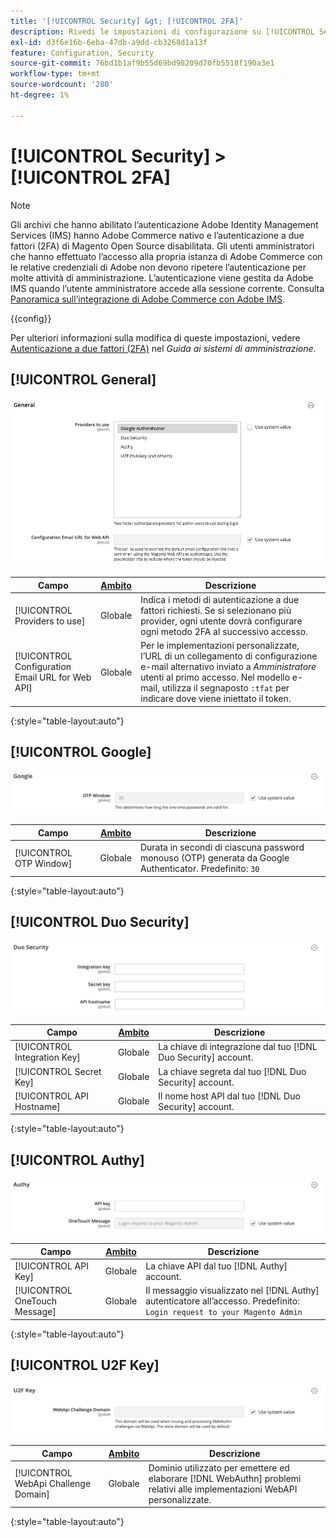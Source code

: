 ```yaml
---
title: '[!UICONTROL Security] &gt; [!UICONTROL 2FA]'
description: Rivedi le impostazioni di configurazione su [!UICONTROL Security] &gt; [!UICONTROL 2FA] pagina dell’amministratore di Commerce.
exl-id: d3f6e16b-6eba-47db-a9dd-cb3268d1a13f
feature: Configuration, Security
source-git-commit: 76bd1b1af9b55d69bd98209d70fb5518f190a3e1
workflow-type: tm+mt
source-wordcount: '280'
ht-degree: 1%

---
```


# [!UICONTROL Security] > [!UICONTROL 2FA]

>[!NOTE]
>
>Gli archivi che hanno abilitato l’autenticazione Adobe Identity Management Services (IMS) hanno Adobe Commerce nativo e l’autenticazione a due fattori (2FA) di Magento Open Source disabilitata. Gli utenti amministratori che hanno effettuato l’accesso alla propria istanza di Adobe Commerce con le relative credenziali di Adobe non devono ripetere l’autenticazione per molte attività di amministrazione. L’autenticazione viene gestita da Adobe IMS quando l’utente amministratore accede alla sessione corrente. Consulta [Panoramica sull’integrazione di Adobe Commerce con Adobe IMS](https://experienceleague.adobe.com/docs/commerce-admin/start/admin/ims/adobe-ims-integration-overview.html).

{{config}}

Per ulteriori informazioni sulla modifica di queste impostazioni, vedere [Autenticazione a due fattori (2FA)](../../systems/security-two-factor-authentication.md) nel _Guida ai sistemi di amministrazione_.

## [!UICONTROL General]

![Generale](./assets/2fa-general.png)<!-- zoom -->

| Campo | [Ambito](../../getting-started/websites-stores-views.md#scope-settings) | Descrizione |
|--- |--- |--- |
| [!UICONTROL Providers to use] | Globale | Indica i metodi di autenticazione a due fattori richiesti. Se si selezionano più provider, ogni utente dovrà configurare ogni metodo 2FA al successivo accesso. |
| [!UICONTROL Configuration Email URL for Web API] | Globale | Per le implementazioni personalizzate, l’URL di un collegamento di configurazione e-mail alternativo inviato a _Amministratore_ utenti al primo accesso. Nel modello e-mail, utilizza il segnaposto `:tfat` per indicare dove viene iniettato il token. |

{:style=&quot;table-layout:auto&quot;}

## [!UICONTROL Google]

![Google](./assets/2fa-google.png)<!-- zoom -->

| Campo | [Ambito](../../getting-started/websites-stores-views.md#scope-settings) | Descrizione |
|--- |--- |--- |
| [!UICONTROL OTP Window] | Globale | Durata in secondi di ciascuna password monouso (OTP) generata da Google Authenticator. Predefinito: `30` |

{:style=&quot;table-layout:auto&quot;}

## [!UICONTROL Duo Security]

![Duo Security](./assets/2fa-duo-security.png)<!-- zoom -->

| Campo | [Ambito](../../getting-started/websites-stores-views.md#scope-settings) | Descrizione |
|--- |--- |--- |
| [!UICONTROL Integration Key] | Globale | La chiave di integrazione dal tuo [!DNL Duo Security] account. |
| [!UICONTROL Secret Key] | Globale | La chiave segreta dal tuo [!DNL Duo Security] account. |
| [!UICONTROL API Hostname] | Globale | Il nome host API dal tuo [!DNL Duo Security] account. |

{:style=&quot;table-layout:auto&quot;}

## [!UICONTROL Authy]

![Authy](./assets/2fa-authy.png)<!-- zoom -->

| Campo | [Ambito](../../getting-started/websites-stores-views.md#scope-settings) | Descrizione |
|--- |--- |--- |
| [!UICONTROL API Key] | Globale | La chiave API dal tuo [!DNL Authy] account. |
| [!UICONTROL OneTouch Message] | Globale | Il messaggio visualizzato nel [!DNL Authy] autenticatore all’accesso. Predefinito: `Login request to your Magento Admin` |

{:style=&quot;table-layout:auto&quot;}

## [!UICONTROL U2F Key]

![Chiave U2F](./assets/2fa-u2f-key.png)<!-- zoom -->

| Campo | [Ambito](../../getting-started/websites-stores-views.md#scope-settings) | Descrizione |
|--- |--- |--- |
| [!UICONTROL WebApi Challenge Domain] | Globale | Dominio utilizzato per emettere ed elaborare [!DNL WebAuthn] problemi relativi alle implementazioni WebAPI personalizzate. |

{:style=&quot;table-layout:auto&quot;}
